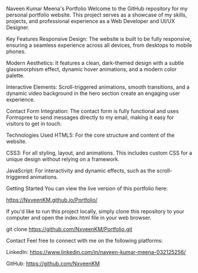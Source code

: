 Naveen Kumar Meena's Portfolio
Welcome to the GitHub repository for my personal portfolio website. This project serves as a showcase of my skills, projects, and professional experience as a Web Developer and UI/UX Designer.

Key Features
Responsive Design: The website is built to be fully responsive, ensuring a seamless experience across all devices, from desktops to mobile phones.

Modern Aesthetics: It features a clean, dark-themed design with a subtle glassmorphism effect, dynamic hover animations, and a modern color palette.

Interactive Elements: Scroll-triggered animations, smooth transitions, and a dynamic video background in the hero section create an engaging user experience.

Contact Form Integration: The contact form is fully functional and uses Formspree to send messages directly to my email, making it easy for visitors to get in touch.

Technologies Used
HTML5: For the core structure and content of the website.

CSS3: For all styling, layout, and animations. This includes custom CSS for a unique design without relying on a framework.

JavaScript: For interactivity and dynamic effects, such as the scroll-triggered animations.

Getting Started
You can view the live version of this portfolio here:

https://NxveenKM.github.io/Portfolio/

If you'd like to run this project locally, simply clone this repository to your computer and open the index.html file in your web browser.

git clone https://github.com/NxveenKM/Portfolio.git

Contact
Feel free to connect with me on the following platforms:

LinkedIn: https://www.linkedin.com/in/naveen-kumar-meena-032125256/

GitHub: https://github.com/NxveenKM
